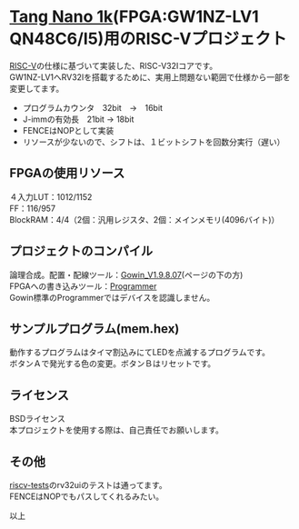 # [Tang Nano 1k](https://ja.aliexpress.com/item/1005002551785169.html?channel=twinner)(FPGA:GW1NZ-LV1 QN48C6/I5)用のRISC-Vプロジェクト

[RISC-V](http://riscv.org/)の仕様に基づいて実装した、RISC-V32Iコアです。  
GW1NZ-LV1へRV32Iを搭載するために、実用上問題ない範囲で仕様から一部を変更してます。
- プログラムカウンタ　32bit　→　16bit
- J-immの有効長　21bit → 18bit
- FENCEはNOPとして実装
- リソースが少ないので、シフトは、１ビットシフトを回数分実行（遅い）

FPGAの使用リソース
------------------------
４入力LUT：1012/1152  
FF：116/957  
BlockRAM：4/4（2個：汎用レジスタ、2個：メインメモリ(4096バイト)）


プロジェクトのコンパイル
------------------------
論理合成。配置・配線ツール：[Gowin_V1.9.8.07](http://www.gowinsemi.com.cn/solution_view.aspx?FId=n25:25:25&Id=563)(ページの下の方)  
FPGAへの書き込みツール：[Programmer](https://dl.sipeed.com/shareURL/TANG/programmer)  
Gowin標準のProgrammerではデバイスを認識しません。


サンプルプログラム(mem.hex)
------------------------
動作するプログラムはタイマ割込みにてLEDを点滅するプログラムです。  
ボタンＡで発光する色の変更。ボタンＢはリセットです。


ライセンス
------------------------
BSDライセンス  
本プロジェクトを使用する際は、自己責任でお願いします。

その他
------------------------
[riscv-tests](https://github.com/riscv-software-src/riscv-tests)のrv32uiのテストは通ってます。  
FENCEはNOPでもパスしてくれるみたい。


以上
